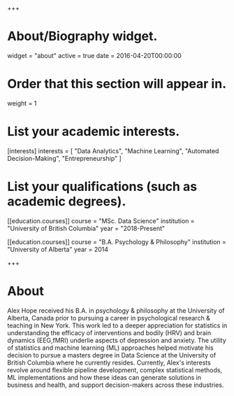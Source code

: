 +++
# About/Biography widget.
widget = "about"
active = true
date = 2016-04-20T00:00:00

# Order that this section will appear in.
weight = 1

# List your academic interests.
[interests]
  interests = [
    "Data Analytics",
    "Machine Learning",
    "Automated Decision-Making",
    "Entrepreneurship"
  ]

# List your qualifications (such as academic degrees).
[[education.courses]]
  course = "MSc. Data Science"
  institution = "University of British Columbia"
  year = "2018-Present"

[[education.courses]]
  course = "B.A. Psychology & Philosophy"
  institution = "University of Alberta"
  year = 2014


+++

# About

Alex Hope received his B.A. in psychology & philosophy at the University of Alberta, Canada prior to pursuing a career in psychological research & teaching in New York. This work led to a deeper appreciation for statistics in understanding the efficacy of interventions and bodily (HRV) and brain dynamics (EEG,fMRI) underlie aspects of depression and anxiety. The utility of statistics and machine learning (ML) approaches helped motivate his decision to pursue a masters degree in Data Science at the University of British Columbia where he currently resides. Currently, Alex's interests revolve around flexible pipeline development, complex statistical methods, ML implementations and how these ideas can generate solutions in business and health, and support decision-makers across these industries.
